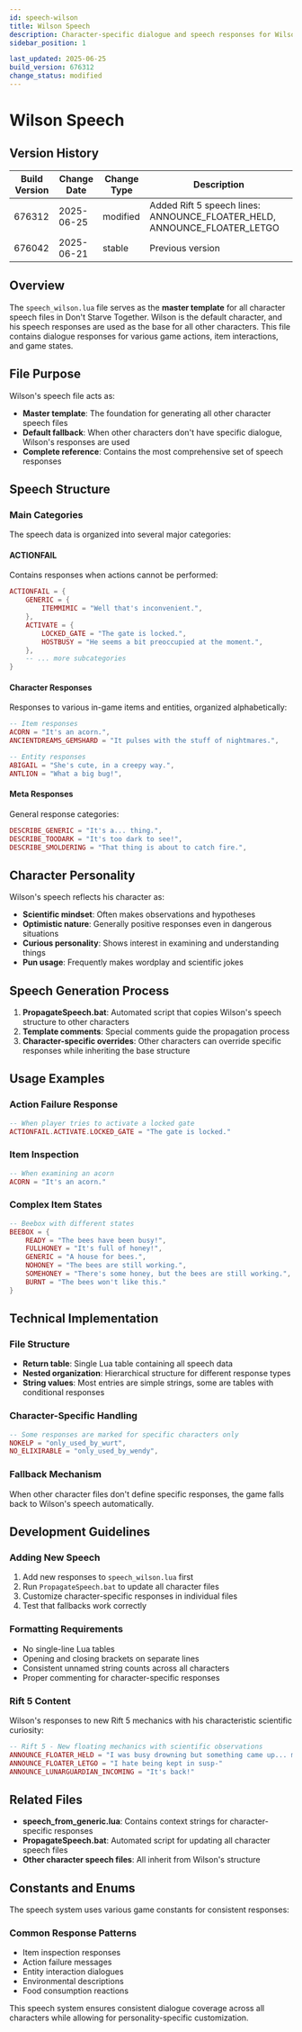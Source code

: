 ```yaml
---
id: speech-wilson
title: Wilson Speech
description: Character-specific dialogue and speech responses for Wilson, the Gentleman Scientist
sidebar_position: 1

last_updated: 2025-06-25
build_version: 676312
change_status: modified
---
```


# Wilson Speech

## Version History
| Build Version | Change Date | Change Type | Description |
|---|----|----|----|
| 676312 | 2025-06-25 | modified | Added Rift 5 speech lines: ANNOUNCE_FLOATER_HELD, ANNOUNCE_FLOATER_LETGO |
| 676042 | 2025-06-21 | stable | Previous version |

## Overview

The `speech_wilson.lua` file serves as the **master template** for all character speech files in Don't Starve Together. Wilson is the default character, and his speech responses are used as the base for all other characters. This file contains dialogue responses for various game actions, item interactions, and game states.

## File Purpose

Wilson's speech file acts as:
- **Master template**: The foundation for generating all other character speech files
- **Default fallback**: When other characters don't have specific dialogue, Wilson's responses are used
- **Complete reference**: Contains the most comprehensive set of speech responses

## Speech Structure

### Main Categories

The speech data is organized into several major categories:

#### ACTIONFAIL
Contains responses when actions cannot be performed:
```lua
ACTIONFAIL = {
    GENERIC = {
        ITEMMIMIC = "Well that's inconvenient.",
    },
    ACTIVATE = {
        LOCKED_GATE = "The gate is locked.",
        HOSTBUSY = "He seems a bit preoccupied at the moment.",
    },
    -- ... more subcategories
}
```

#### Character Responses
Responses to various in-game items and entities, organized alphabetically:
```lua
-- Item responses
ACORN = "It's an acorn.",
ANCIENTDREAMS_GEMSHARD = "It pulses with the stuff of nightmares.",

-- Entity responses  
ABIGAIL = "She's cute, in a creepy way.",
ANTLION = "What a big bug!",
```

#### Meta Responses
General response categories:
```lua
DESCRIBE_GENERIC = "It's a... thing.",
DESCRIBE_TOODARK = "It's too dark to see!",
DESCRIBE_SMOLDERING = "That thing is about to catch fire.",
```

## Character Personality

Wilson's speech reflects his character as:
- **Scientific mindset**: Often makes observations and hypotheses
- **Optimistic nature**: Generally positive responses even in dangerous situations  
- **Curious personality**: Shows interest in examining and understanding things
- **Pun usage**: Frequently makes wordplay and scientific jokes

## Speech Generation Process

1. **PropagateSpeech.bat**: Automated script that copies Wilson's speech structure to other characters
2. **Template comments**: Special comments guide the propagation process
3. **Character-specific overrides**: Other characters can override specific responses while inheriting the base structure

## Usage Examples

### Action Failure Response
```lua
-- When player tries to activate a locked gate
ACTIONFAIL.ACTIVATE.LOCKED_GATE = "The gate is locked."
```

### Item Inspection
```lua
-- When examining an acorn
ACORN = "It's an acorn."
```

### Complex Item States
```lua
-- Beebox with different states
BEEBOX = {
    READY = "The bees have been busy!",
    FULLHONEY = "It's full of honey!",
    GENERIC = "A house for bees.",
    NOHONEY = "The bees are still working.",
    SOMEHONEY = "There's some honey, but the bees are still working.",
    BURNT = "The bees won't like this."
}
```

## Technical Implementation

### File Structure
- **Return table**: Single Lua table containing all speech data
- **Nested organization**: Hierarchical structure for different response types
- **String values**: Most entries are simple strings, some are tables with conditional responses

### Character-Specific Handling
```lua
-- Some responses are marked for specific characters only
NOKELP = "only_used_by_wurt",
NO_ELIXIRABLE = "only_used_by_wendy",
```

### Fallback Mechanism
When other character files don't define specific responses, the game falls back to Wilson's speech automatically.

## Development Guidelines

### Adding New Speech
1. Add new responses to `speech_wilson.lua` first
2. Run `PropagateSpeech.bat` to update all character files
3. Customize character-specific responses in individual files
4. Test that fallbacks work correctly

### Formatting Requirements
- No single-line Lua tables
- Opening and closing brackets on separate lines
- Consistent unnamed string counts across all characters
- Proper commenting for character-specific responses

### Rift 5 Content
Wilson's responses to new Rift 5 mechanics with his characteristic scientific curiosity:
```lua
-- Rift 5 - New floating mechanics with scientific observations
ANNOUNCE_FLOATER_HELD = "I was busy drowning but something came up... me!"
ANNOUNCE_FLOATER_LETGO = "I hate being kept in susp-"
ANNOUNCE_LUNARGUARDIAN_INCOMING = "It's back!"
```

## Related Files

- **speech_from_generic.lua**: Contains context strings for character-specific responses
- **PropagateSpeech.bat**: Automated script for updating all character speech files
- **Other character speech files**: All inherit from Wilson's structure

## Constants and Enums

The speech system uses various game constants for consistent responses:

### Common Response Patterns
- Item inspection responses
- Action failure messages  
- Entity interaction dialogues
- Environmental descriptions
- Food consumption reactions

This speech system ensures consistent dialogue coverage across all characters while allowing for personality-specific customization.
